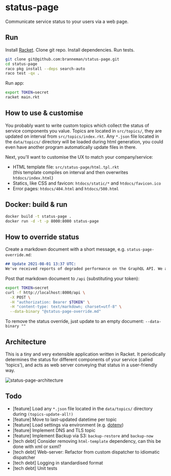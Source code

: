# status-page

Communicate service status to your users via a web page.

## Run

Install [Racket](https://racket-lang.org/). Clone git repo. Install dependencies. Run tests.

```sh
git clone git@github.com:branneman/status-page.git
cd status-page
raco pkg install --deps search-auto
raco test -qx .
```

Run app:

```sh
export TOKEN=secret
racket main.rkt
```

## How to use & customise

You probably want to write custom topics which collect the status of service components you value.
Topics are located in `src/topics/`, they are updated on interval from `src/topics/index.rkt`.
Any `*.json` file located in the `data/topics/` directory will be loaded during html generation,
you could even have another program automatically update files in there.

Next, you'll want to customise the UX to match your company/service:

- HTML template file: `src/status-page/html.tpl.rkt`  
  (this template compiles on interval and then overwrites `htdocs/index.html`)
- Statics, like CSS and favicon: `htdocs/static/*` and `htdocs/favicon.ico`
- Error pages: `htdocs/404.html` and `htdocs/500.html`

## Docker: build & run

```sh
docker build -t status-page .
docker run -d -t -p 8000:8000 status-page
```

## How to override status

Create a markdown document with a short message, e.g. `status-page-override.md`:

```md
## Update 2021-08-01 13:37 UTC:
We've received reports of degraded performance on the GraphQL API. We are investigating.
```

Post that markdown document to `/api` (substituting your token):

```sh
export TOKEN=secret
curl -f http://localhost:8000/api \
  -X POST \
  -H "authorization: Bearer $TOKEN" \
  -H "content-type: text/markdown; charset=utf-8" \
  --data-binary "@status-page-override.md"
```

To remove the status override, just update to an empty document: `--data-binary ""`

## Architecture

This is a tiny and very extensible application written in Racket. It periodically determines the
status for different components of your service (called 'topics'), and acts as web server conveying
that status in a user-friendly way.

![status-page-architecture](https://user-images.githubusercontent.com/172579/121574017-64d90400-ca15-11eb-8447-98557939ba6b.png)

## Todo

- [feature] Load any `*.json` file located in the `data/topics/` directory during `(topics-update-all!)`
- [feature] Move to last-updated datetime per topic
- [feature] Load settings via environment (e.g. [dotenv](https://docs.racket-lang.org/dotenv/))
- [feature] Implement DNS and TLS topic
- [feature] Implement Backup via S3: `backup-restore` and `backup-now`
- [tech debt] Consider removing `html-template` dependency, can this be done with xml or sxml?
- [tech debt] Web-server: Refactor from custom dispatcher to idiomatic dispatcher
- [tech debt] Logging in standardised format
- [tech debt] Unit tests
